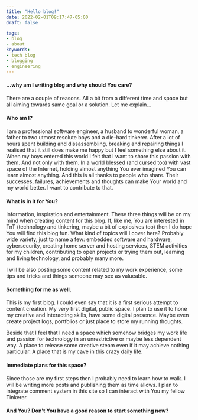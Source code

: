 ```yaml
---
title: "Hello blog!"
date: 2022-02-01T09:17:47-05:00
draft: false

tags:
- blog
- about
keywords:
- tech blog
- blogging
- engineering
---
```


#### ...why am I writing blog and why should You care?

There are a couple of reasons. All a bit from a different time and space but all aiming towards same goal or a solution. Let me explain...

#### Who am I?

I am a professional software engineer, a husband to wonderful woman, a father to two utmost resolute boys and a die-hard tinkerer. After a lot of hours spent building and dissassembling, breaking and repairing things I realised that it still does make me happy but I feel something else about it. When my boys entered this world I felt that I want to share this passion with them. And not only with them. In a world blessed (and cursed too) with vast space of the Internet, holding almost anything You ever imagined You can learn almost anything. And this is all thanks to people who share. Their successes, failures, achievements and thoughts can make Your world and my world better. I want to contribute to that.

#### What is in it for You?

Information, inspiration and entertainment. These three things will be on my mind when creating content for this blog. If, like me, You are interested in TnT (technology and tinkering, maybe a bit of explosives too) then I do hope You will find this blog fun. What kind of topics will I cover here? Probably wide variety, just to name a few: embedded software and hardware, cybersecurity, creating home server and hosting services, STEM activities for my children, contributing to open projects or trying them out, learning and living technology, and probably many more.

I will be also posting some content related to my work experience, some tips and tricks and things someone may see as valueable.

#### Something for me as well.

This is my first blog. I could even say that it is a first serious attempt to content creation. My very first digital, public space. I plan to use it to hone my creative and interacting skills, have some digital presence. Maybe even create project logs, portfolios or just place to store my running thoughts. 

Beside that I feel that I need a space which somehow bridges my work life and passion for technology in an unrestrictive or maybe less dependent way. A place to release some creative steam even if it may achieve nothing particular. A place that is my cave in this crazy daily life.

#### Immediate plans for this space?
Since those are my first steps then I probably need to learn how to walk. I will be writing more posts and publishing them as time allows. I plan to integrate comment system in this site so I can interact with You my fellow Tinkerer. 


#### And You? Don't You have a good reason to start something new?